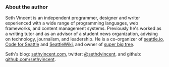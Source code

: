 ### About the author
Seth Vincent is an independent programmer, designer and writer experienced with a wide range of programming languages, web frameworks, and content management systems. Previously he's worked as a writing tutor and as an advisor of a student news organization, advising on technology, journalism, and leadership. He is a co-organizer of [seattle.io](http://seattle.io), [Code for Seattle](http://codeforseattle.org) and [SeattleWiki](http://seattlewiki.net), and owner of [super big tree](http://superbigtree.com).

Seth's blog: [sethvincent.com](http://sethvincent.com), twitter: [@sethdvincent](http://twitter.com/sethdvincent), and github: [github.com/sethvincent](http://github.com/sethvincent).